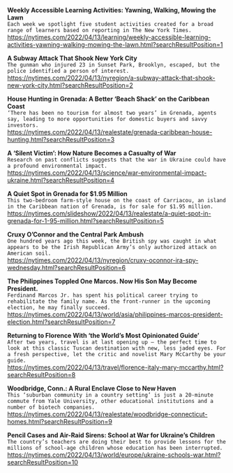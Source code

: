 **Weekly Accessible Learning Activities: Yawning, Walking, Mowing the Lawn**\
`Each week we spotlight five student activities created for a broad range of learners based on reporting in The New York Times.`\
https://nytimes.com/2022/04/13/learning/weekly-accessible-learning-activities-yawning-walking-mowing-the-lawn.html?searchResultPosition=1

**A Subway Attack That Shook New York City**\
`The gunman who injured 23 in Sunset Park, Brooklyn, escaped, but the police identified a person of interest.`\
https://nytimes.com/2022/04/13/nyregion/a-subway-attack-that-shook-new-york-city.html?searchResultPosition=2

**House Hunting in Grenada: A Better ‘Beach Shack’ on the Caribbean Coast**\
`‘There has been no tourism for almost two years’ in Grenada, agents say, leading to more opportunities for domestic buyers and savvy investors.`\
https://nytimes.com/2022/04/13/realestate/grenada-caribbean-house-hunting.html?searchResultPosition=3

**A ‘Silent Victim’: How Nature Becomes a Casualty of War**\
`Research on past conflicts suggests that the war in Ukraine could have a profound environmental impact.`\
https://nytimes.com/2022/04/13/science/war-environmental-impact-ukraine.html?searchResultPosition=4

**A Quiet Spot in Grenada for $1.95 Million**\
`This two-bedroom farm-style house on the coast of Carriacou, an island in the Caribbean nation of Grenada, is for sale for $1.95 million.`\
https://nytimes.com/slideshow/2022/04/13/realestate/a-quiet-spot-in-grenada-for-1-95-million.html?searchResultPosition=5

**Cruxy O’Connor and the Central Park Ambush**\
`One hundred years ago this week, the British spy was caught in what appears to be the Irish Republican Army’s only authorized attack on American soil.`\
https://nytimes.com/2022/04/13/nyregion/cruxy-oconnor-ira-spy-wednesday.html?searchResultPosition=6

**The Philippines Toppled One Marcos. Now His Son May Become President.**\
`Ferdinand Marcos Jr. has spent his political career trying to rehabilitate the family name. As the front-runner in the upcoming election, he may finally succeed.`\
https://nytimes.com/2022/04/13/world/asia/philippines-marcos-president-election.html?searchResultPosition=7

**Returning to Florence With ‘the World’s Most Opinionated Guide’**\
`After two years, travel is at last opening up — the perfect time to look at this classic Tuscan destination with new, less jaded eyes. For a fresh perspective, let the critic and novelist Mary McCarthy be your guide.`\
https://nytimes.com/2022/04/13/travel/florence-italy-mary-mccarthy.html?searchResultPosition=8

**Woodbridge, Conn.: A Rural Enclave Close to New Haven**\
`This ‘suburban community in a country setting’ is just a 20-minute commute from Yale University, other educational institutions and a number of biotech companies.`\
https://nytimes.com/2022/04/13/realestate/woodbridge-connecticut-homes.html?searchResultPosition=9

**Pencil Cases and Air-Raid Sirens: School at War for Ukraine’s Children**\
`The country’s teachers are doing their best to provide lessons for the millions of school-age children whose education has been interrupted.`\
https://nytimes.com/2022/04/13/world/europe/ukraine-schools-war.html?searchResultPosition=10

